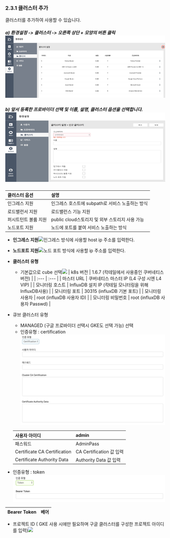 ### 2.3.1 클러스터 추가

클러스터를 추가하여 사용할 수 있습니다.

##### a\) 환경설정 -&gt; 클러스터 -&gt; 오른쪽 상단 + 모양의 버튼 클릭![](/image.kh/image.kh/클러스터추가1.png)

##### b\) 앞서 등록한 프로바이더 선택 및 이름, 설명, 클러스터 옵션을 선택합니다.![](/image.kh/image.kh/클러스터추가2.png)

| **클러스터 옵션** | **설명** |
| :--- | :--- |
| 인그레스 지원 | 인그레스 호스트에 subpath로 서비스 노출하는 방식 |
| 로드밸런서 지원 | 로드밸런스 기능 지원 |
| 퍼시트턴트 볼륨 지원 | public cloud스토리지 및 외부 스토리지 사용 가능 |
| 노드포트 지원 | 노드에 포트를 붙여 서비스 노출하는 방식 |

* **인그레스 지원**![](/assets/인그레스.png)인그레스 방식에 사용할 host ip 주소를 입력한다.

* **노드포트 지원**![](/assets/노드포트.png)노드 포트 방식에 사용할 ip 주소를 입력한다.



* **클러스터 유형**

  * 기본값으로 cube 선택![](/assets/큐브클러스터정보.png)
    | k8s 버전 | 1.6.7 \(칵테일에서 사용중인 쿠버네티스 버전\) |
    | :--- | :--- |
    | 마스터 URL | 쿠버네티스 마스터 IP \(L4 구성 시엔 L4 VIP\) |
    | 모니터링 호스트 | InfluxDB 설치 IP \(칵테일 모니터링을 위해 InfluxDB사용\) |
    | 모니터링 포트 | 30315 \(influxDB 기본 포트\) |
    | 모니터링 사용자 | root \(influxDB 사용자 ID\) |
    | 모니터링 비밀번호 | root \(influxDB 사용자  Passwd\) |

* 큐브 클러스터 유형

  * MANAGED \(구글 프로바이더 선택시 GKE도 선택 가능\) 선택
  * 인증유형 : certification![](/assets/certification.png)

  | 사용자 아이디 | admin |
  | :--- | :--- |
  | 패스워드 | AdminPass |
  | Certificate CA Certification | CA Certification 값 입력 |
  | Certificate Authority Data | Authority Data 값 입력 |

* 인증유형 : token  
  ![](/assets/token.png)

| Bearer Token | 베어 |
| :--- | :--- |


* 프로젝트 ID \( GKE 사용 시에만 필요하며 구글 클러스터를 구성한 프로젝트 아이디를 입력\)![](/assets/프로젝트아이디.png)



